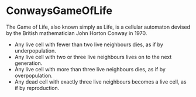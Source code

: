 # ConwaysGameOfLife
The Game of Life, also known simply as Life, is a cellular automaton devised by the British mathematician John Horton Conway in 1970.

- Any live cell with fewer than two live neighbours dies, as if by underpopulation.
- Any live cell with two or three live neighbours lives on to the next generation.
- Any live cell with more than three live neighbours dies, as if by overpopulation.
- Any dead cell with exactly three live neighbours becomes a live cell, as if by reproduction.
